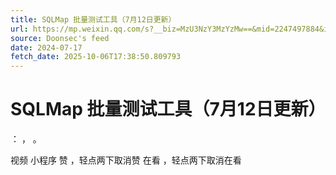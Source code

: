 ```yaml
---
title: SQLMap 批量测试工具（7月12日更新）
url: https://mp.weixin.qq.com/s?__biz=MzU3NzY3MzYzMw==&mid=2247497884&idx=1&sn=2942261cb15dee543a5b0a2ca7e0cc3b
source: Doonsec's feed
date: 2024-07-17
fetch_date: 2025-10-06T17:38:50.809793
---
```


# SQLMap 批量测试工具（7月12日更新）

：
，
。

视频
小程序
赞
，轻点两下取消赞
在看
，轻点两下取消在看